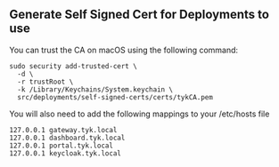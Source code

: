 ## Generate Self Signed Cert for Deployments to use

You can trust the CA on macOS using the following command:
```
sudo security add-trusted-cert \
  -d \
  -r trustRoot \
  -k /Library/Keychains/System.keychain \
  src/deployments/self-signed-certs/certs/tykCA.pem
```

You will also need to add the following mappings to your /etc/hosts file
```
127.0.0.1 gateway.tyk.local
127.0.0.1 dashboard.tyk.local
127.0.0.1 portal.tyk.local
127.0.0.1 keycloak.tyk.local
```
